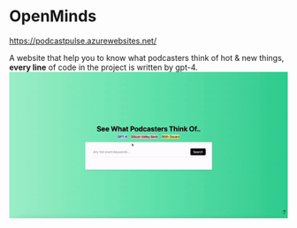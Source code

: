 # OpenMinds
https://podcastpulse.azurewebsites.net/

A website that help you to know what podcasters think of hot & new things, **every line** of code in the project is written by gpt-4.
![](Assets/webpage.gif)